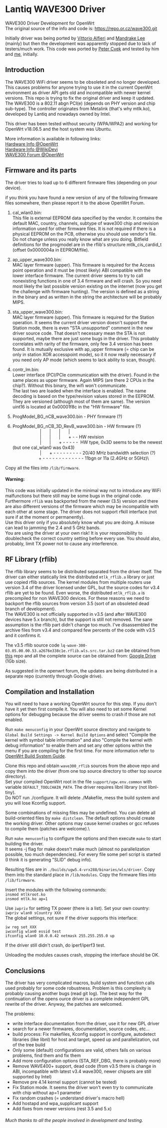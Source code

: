 # Lantiq WAVE300 Driver
WAVE300 Driver Development for OpenWrt\
The original source of the info and code is: https://repo.or.cz/wave300.git

Initially driver was being ported by [Vittorio Alfieri](https://forum.openwrt.org/u/vittorio88) and [Mandrake Lee](https://forum.openwrt.org/u/mandrake-lee) (mainly) but then the development was apparently stopped due to lack of testers/much work. This code was ported by [Peter Cvek](https://forum.openwrt.org/u/pc2005) and tested by him and [me](https://forum.openwrt.org/u/ahmar16), initially.

## Introduction
The WAVE300 WiFi driver seems to be obsoleted and no longer developed. This causes problems for anyone trying to use it in the current OpenWrt environment as driver API gets old and incompatible with newer kernel versions. This repo is trying to fix the original driver and keep it updated.\
The WAVE300 is a 802.11 abgn PCI(e) (depends on PHY version and chip sub-type). The controller originates from Metalink (that's why mtlk.ko), developed by Lantiq and nowadays owned by Intel.

This driver has been tested without security (WPA/WPA2) and working for OpenWrt v18.06.5 and the host system was Ubuntu.

More information is available in following links:\
[Hardware Info @OpenWrt](https://openwrt.org/docs/techref/hardware/soc/soc.lantiq#wave300)\
[Hardware Info @WikiDevi](https://wikidevi.com/wiki/Lantiq#WAVE300)\
[WAVE300 Forum @OpenWrt](https://forum.openwrt.org/t/support-for-wave-300-wi-fi-chip/24690)

## Firmware and its parts
The driver tries to load up to 6 different firmware files (depending on your device).

if you think you have found a new version of any of the following firmware files somewhere, then please report it to the above OpenWrt Forum.

1. cal_wlan0.bin:\
This file is external EEPROM data specified by the vendor. It contains the default MAC, country, channels, subtype of wave300 chip and revision information used for other firmware files. It is not required if there is a physical EEPROM on the PCB, otherwise you should use vendor's file. Do not change unless you really know what are you doing. Bitfield definitions for the progmodel are in the rflib's structure mtlk_cis_cardid_t (offset 0x0000004a in EEPROM/file).

2. ap_upper_wave300.bin:\
MAC layer firmware (upper). This firmware is required for the Access point operation and it must be (most likely) ABI compatible with the lower interface firmware. The current driver seems to try to call nonexisting functions in one of 3.4 firmware and will crash. So you need most likely the last possible version existing on the internet (now you get the challenge with firmware hunting). The version is defined as a string in the binary and as written in the string the architecture will be probably MIPS.

3. sta_upper_wave300.bin:\
MAC layer firmware (upper). This firmware is required for the Station operation. It seems the current driver version doesn't support the Station mode, there is even "STA unsupported" comment in the new driver source code. That doesn't necessary mean the STA is not supported, maybe there are just some bugs in the driver. This probably correlates with rarity of the firmware, only few 3.4 version has been found. It is mutually exclusive with ap_upper firmware (= chip can be only in station XOR accesspoint mode), so it it now really necessary if you need only AP mode (which seems to lack ability to scan, though).

4. contr_lm.bin:\
Lower interface (PCI/PCIe communication with the driver). Found in the same places as upper firmware. Again MIPS (are there 2 CPUs in the chip?). Without this binary, the wifi won't communicate.  
The last two are loaded when the interface is enabled. The name decoding is based on the type/revision values stored in the EEPROM. They are versioned (although most of them are same). The version uint16 is located at 0x00001f8c in the "HW firmware" file.

5. ProgModel_BG_nCB_wave300.bin - PHY firmware (?)
6. ProgModel_BG_nCB_3D_RevB_wave300.bin - HW firmware (?)\
&ensp; &ensp; &ensp; &ensp; &ensp; &ensp; &ensp; &ensp; | &ensp; &ensp; | &ensp; &ensp; | &ensp; &ensp; |\
&ensp; &ensp; &ensp; &ensp; &ensp; &ensp; &ensp; &ensp; | &ensp; &ensp; | &ensp; &ensp; | &ensp; &ensp; + - - HW revision\
&ensp; &ensp; &ensp; &ensp; &ensp; &ensp; &ensp; &ensp; | &ensp; &ensp; | &ensp; &ensp; + - - - - - &nbsp;HW type, 0x3D seems to be the newest (but one cal_wlan0 was 0x43)\
&ensp; &ensp; &ensp; &ensp; &ensp; &ensp; &ensp; &ensp; | &ensp; &ensp; + - - - - - - - - - 20/40 MHz bandwidth selection (?)\
&ensp; &ensp; &ensp; &ensp; &ensp; &ensp; &ensp; &ensp;+ - - - - - - - - - - - - - 11bgn or 11a (2.4GHz or 5GHz)\

Copy all the files into `/lib/firmware`.

#### Warning:
This code was initially updated in the minimal way not to introduce any WiFi malfunctions but there still may be some bugs in the original code. Furthermore `rflib` was backported from the newer (3.5) version and there are also different versions of the firmware which may be incompatible with each other at some stage. The driver does not support rfkill interface (not sure if at the moment or permanently).\
Use this driver only if you absolutely know what you are doing. A misuse can lead to jamming the 2.4 and 5 GHz bands.\
You are using the driver at your own risk! It is your responsibility to doublecheck the correct country setting before every use. You should also, probably, limit TX power not to cause any interference.


## RF Library (rflib)
The rflib library seems to be distributed separated from the driver itself. The driver can either statically link the distributed `mtlk_rflib.a` library or just use copied rflib sources. The kernel modules from multiple routers use version 3.4 of the driver licensed under GPL, but the source codes for v3.4 rflib are yet to be found. Even worse, the distributed `mtlk_rflib.a` is precompiled for non WAVE300 devices. For these reasons we need to backport the rflib sources from version 3.5 (sort of an obsoleted dead branch of development).\
The WAVE300 is not officially supported in v3.5 (and after WAVE300 devices have 5.x branch), but the support is still not removed. The sane assumption is the rflib part didn't change too much. I've disassembled the archive files from v3.4 and compared few percents of the code with v3.5 and it confirms it.

The v3.5 rflib source code `lq-wave-300-03.05.00.00.53.a2676e338c1e.rflib.wls.src.tar.bz2` can be obtained from [this](https://repo.or.cz/wave300_rflib.git) repo and all the complete source can be obtained from: [Google Drive](https://drive.google.com/file/d/1Bozk1Cc8fB-FMgkxegyaSIBxru08bwJv/view) (1Gb size).

As suggested in the openwrt forum, the updates are being distributed in a separate repo (currently through Google drive).

## Compilation and Installation
You will need to have a working OpenWrt source for this step. If you don't have it yet then first compile it. You will also need to set some Kernel options for debugging because the driver seems to crash if those are not enabled.

Run `make menuconfig` in your OpenWrt source directory and navigate to `Global Build Settings -> Kernel Build Options` and
select "Compile the kernel with symbol table information" and also "Compile the kernel with debug information" to enable them and set any other options within the menu if you are compiling for the first time. For more information refer to [OpenWrt Build System Guide](https://openwrt.org/docs/guide-developer/build-system/start).

Clone this repo and obtain `wave300_rflib` sources from the above repo and copy them into the driver (from one top source directory to other top source directory).\
Set your compiled OpenWrt root in the file `support/ugw.env.common` with variable `DEFAULT_TOOLCHAIN_PATH`. The driver requires libnl library (not libnl-tiny).\
Do NOT run ./configure. It will delete ./Makefile, mess the build system and you will lose Kconfig support.

Some combinations of missing files may be undefined. You can delete all build-oriented files by `make distclean`.
The default options should create the working driver. Other options may cause kernel crashes or gcc refuses to compile them (patches are welcome).\

Run `make menuconfig` to configure the options and then execute `make` to start building the driver.\
It seems -j flag for make doesn't make much (almost no parallelization possible, too much dependencies). For every file some perl script is started (I think it is generating "SLID" debug info).

Resulting files are in `./builds/ugw5.4-vrx288/binaries/wls/driver`. Copy them into the standard place in `/lib/modules`. Copy the firmware files into `/lib/firmware`.

Insert the modules with the following commands:\
`insmod mtlkroot.ko`\
`insmod mtlk.ko ap=1`

Use `iwpriv` for setting TX power (there is a list).
Set your own country: `iwpriv wlan0 sCountry XXX`\
The global settings, not sure if the driver supports this interface:

`iw reg set XXX`\
`iwconfig wlan0 essid test`\
`ifconfig wlan0 10.0.0.42 netmask 255.255.255.0 up`

If the driver still didn't crash, do iperf/iperf3 test.

Unloading the modules causes crash, stopping the interface should be OK.

## Conclusions

The driver has very complicated macros, build system and function calls used probably for some code robustness. Problem is this complexity is probably causing another bugs (read git log). The best way for the continuation of the opens ource driver is a complete independent GPL rewrite of the driver. Anyway, the patches are welcomed.

The problems:
* write interface documentation from the driver, use it for new GPL driver
* search for a newer firmwares, documentation, source codes, etc...
* build process: Fix makefiles, Kconfig support in configure, autodetect libraries (like libnl) for host and target, speed up and parallelization, out of the tree build
* Only some (default) configurations are valid, others fails on various problems, find them and fix them
* Add more configuration options (STA_REF_DBG, there is probably more)
* Remove WAVE400+ support, dead code (from v3.5 there is change in ABI, incompatible with latest v3.4 wave300, newer chipsets are still supported by Intel)
* Remove pre 4.14 kernel support (cannot be tested)
* Fix Station mode. It seems the driver won't even try to communicate with chip without ap=1 parameter
* Fix random crashes (= understand driver's macro hell)
* Add hostapd and wpa_supplicant support
* Add fixes from newer versions (rest 3.5 and 5.x)

###### Much thanks to all the people involved in development and testing.

